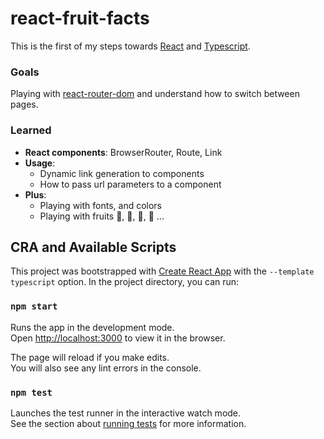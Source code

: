 # react-fruit-facts

This is the first of my steps towards [React](https://reactjs.org/) and [Typescript](https://www.typescriptlang.org/).

### Goals

Playing
with [react-router-dom](https://github.com/remix-run/react-router/blob/main/docs/getting-started/installation.md)
and understand how to switch between pages.

### Learned

* **React components**: BrowserRouter, Route, Link
* **Usage**:
  * Dynamic link generation to components
  * How to pass url parameters to a component
* **Plus**:
  * Playing with fonts, and colors
  * Playing with fruits :banana:, :apple:, :pineapple:, :watermelon: ...


## CRA and Available Scripts

This project was bootstrapped with [Create React App](https://github.com/facebook/create-react-app) with
the `--template typescript` option.
In the project directory, you can run:

### `npm start`

Runs the app in the development mode.\
Open [http://localhost:3000](http://localhost:3000) to view it in the browser.

The page will reload if you make edits.\
You will also see any lint errors in the console.

### `npm test`

Launches the test runner in the interactive watch mode.\
See the section about [running tests](https://facebook.github.io/create-react-app/docs/running-tests) for more information.
